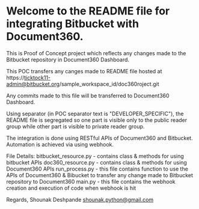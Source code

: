 # Welcome to the README file for integrating Bitbucket with Document360.

This is Proof of Concept project which reflects any changes made to the Bitbucket repository in Document360 Dashboard.

This POC transfers any canges made to README file hosted at https://ticktock11-admin@bitbucket.org/sample_workspace_id/doc360roject.git

Any commits made to this file will be transferred to Document360 Dashboard.

Using separator (in POC separator text is "DEVELOPER_SPECIFIC"), the README file is segregated so one part is visible only to the public reader group while other part is visible to private reader group.

The integration is done using RESTful APIs of Document360 and Bitbucket.
Automation is achieved via using webhook.

File Details:
bitbucket_resource.py - contains class & methods for using bitbucket APIs
doc360_resource.py - contains class & methods for using Document360 APIs
run_process.py - this file contains function to use the APIs of Document360 & Bibucket to transfer any change made to Bitbucket repository to Document360
main.py - this file contains the webhook creation and execution of code when webhook is hit


Regards,
Shounak Deshpande
shounak.python@gmail.com
